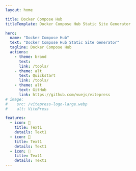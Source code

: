 ```yaml
---
layout: home

title: Docker Compose Hub
titleTemplate: Docker Compose Hub Static Site Generator

hero:
  name: "Docker Compose Hub"
  text: "Docker Compose Hub Static Site Generator"
  tagline: Docker Compose Hub
  actions:
    - theme: brand
      text:
      link: /tools/
    - theme: alt
      text: Quickstart
      link: /tools/
    - theme: alt
      text: GitHub
      link: https://github.com/vuejs/vitepress
# image:
#    src: /vitepress-logo-large.webp
#    alt: VitePress

features:
  - icon: 📝
    title: Text1
    details: Text1
  - icon: 📝
    title: Text1
    details: Text1
  - icon: 🚀
    title: Text1
    details: Text1
---
```


<style>
:root {
  --vp-home-hero-name-color: transparent;
  --vp-home-hero-name-background: -webkit-linear-gradient(120deg, #bd34fe 30%, #41d1ff);

  --vp-home-hero-image-background-image: linear-gradient(-45deg, #bd34fe 50%, #47caff 50%);
  --vp-home-hero-image-filter: blur(44px);
}

@media (min-width: 640px) {
  :root {
    --vp-home-hero-image-filter: blur(56px);
  }
}

@media (min-width: 960px) {
  :root {
    --vp-home-hero-image-filter: blur(68px);
  }
}
</style>
